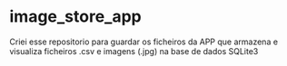 # image_store_app
Criei esse repositorio para guardar os ficheiros da APP que armazena e visualiza ficheiros .csv e imagens (.jpg) na base de dados SQLite3
